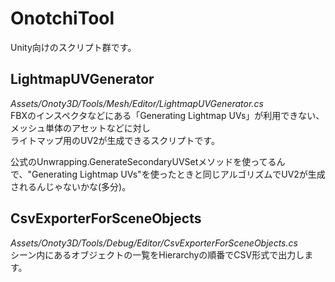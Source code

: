 # OnotchiTool
Unity向けのスクリプト群です。

## LightmapUVGenerator
*Assets/Onoty3D/Tools/Mesh/Editor/LightmapUVGenerator.cs*  
FBXのインスペクタなどにある「Generating Lightmap UVs」が利用できない、メッシュ単体のアセットなどに対し  
ライトマップ用のUV2が生成できるスクリプトです。  

公式のUnwrapping.GenerateSecondaryUVSetメソッドを使ってるんで、"Generating Lightmap UVs"を使ったときと同じアルゴリズムでUV2が生成されるんじゃないかな(多分)。  
  
## CsvExporterForSceneObjects
*Assets/Onoty3D/Tools/Debug/Editor/CsvExporterForSceneObjects.cs*  
シーン内にあるオブジェクトの一覧をHierarchyの順番でCSV形式で出力します。


